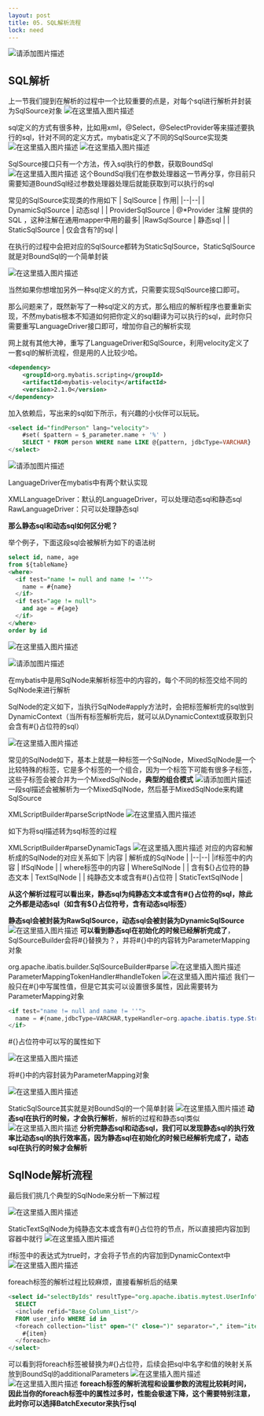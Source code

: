 ```yaml
---
layout: post
title: 05. SQL解析流程
lock: need
---
```


![请添加图片描述](https://img-blog.csdnimg.cn/14ee306c28444c6384263dc2aba9db4c.jpg?)
## SQL解析
上一节我们提到在解析的过程中一个比较重要的点是，对每个sql进行解析并封装为SqlSource对象
![在这里插入图片描述](https://img-blog.csdnimg.cn/35e72370dd9f49bbb4b17696a5e1f69e.png?)

sql定义的方式有很多种，比如用xml，@Select，@SelectProvider等来描述要执行的sql，针对不同的定义方式，mybatis定义了不同的SqlSource实现类
![在这里插入图片描述](https://img-blog.csdnimg.cn/bb523ece33154774b21d573fd0d4d972.png?)
![在这里插入图片描述](https://img-blog.csdnimg.cn/83ff0c73d346495d8dd97ef5b2176b80.png)

SqlSource接口只有一个方法，传入sql执行的参数，获取BoundSql
![在这里插入图片描述](https://img-blog.csdnimg.cn/a14f0515bf3a40d2b33edb2c7e9ba2c9.png?)
这个BoundSql我们在参数处理器这一节再分享，你目前只需要知道BoundSql经过参数处理器处理后就能获取到可以执行的sql

常见的SqlSource实现类的作用如下
| SqlSource |  作用|
|--|--|
| DynamicSqlSource | 动态sql |
| ProviderSqlSource | @*Provider 注解 提供的 SQL ，这种注解在通用mapper中用的最多|
|RawSqlSource  | 静态sql |
| StaticSqlSource | 仅会含有?的sql |

在执行的过程中会把对应的SqlSource都转为StaticSqlSource，StaticSqlSource就是对BoundSql的一个简单封装

![在这里插入图片描述](https://img-blog.csdnimg.cn/130559b4c2b44eeebefd230f33192759.png?)

当然如果你想增加另外一种sql定义的方式，只需要实现SqlSource接口即可。

那么问题来了，既然新写了一种sql定义的方式，那么相应的解析程序也要重新实现，不然mybatis根本不知道如何把你定义的sql翻译为可以执行的sql，此时你只需要重写LanguageDriver接口即可，增加你自己的解析实现

网上就有其他大神，重写了LanguageDriver和SqlSource，利用velocity定义了一套sql的解析流程，但是用的人比较少哈。
```xml
<dependency>
    <groupId>org.mybatis.scripting</groupId>
    <artifactId>mybatis-velocity</artifactId>
    <version>2.1.0</version>
</dependency>
```
加入依赖后，写出来的sql如下所示，有兴趣的小伙伴可以玩玩。
```sql
<select id="findPerson" lang="velocity"> 
    #set( $pattern = $_parameter.name + '%' ) 
    SELECT * FROM person WHERE name LIKE @{pattern, jdbcType=VARCHAR}
</select>
```
![请添加图片描述](https://img-blog.csdnimg.cn/06374ecd63ec43ceb28e4fcc055b8572.png?)

LanguageDriver在mybatis中有两个默认实现

XMLLanguageDriver：默认的LanguageDriver，可以处理动态sql和静态sql
RawLanguageDriver：只可以处理静态sql

**那么静态sql和动态sql如何区分呢？**

举个例子，下面这段sql会被解析为如下的语法树
```sql
select id, name, age
from ${tableName}
<where>
  <if test="name != null and name != ''">
    name = #{name}
  </if>
  <if test="age != null">
    and age = #{age}
  </if>
</where>
order by id
```
![在这里插入图片描述](https://img-blog.csdnimg.cn/85c5b9d0f9a14103a7355547ae1cc170.png?)

![请添加图片描述](https://img-blog.csdnimg.cn/5adfa427c1c94b818231431ef9053ad4.png)

在mybatis中是用SqlNode来解析标签中的内容的，每个不同的标签交给不同的SqlNode来进行解析

SqlNode的定义如下，当执行SqlNode#apply方法时，会把标签解析完的sql放到DynamicContext（当所有标签解析完后，就可以从DynamicContext或获取到只会含有#{}占位符的sql）

![在这里插入图片描述](https://img-blog.csdnimg.cn/a2680b798cc9466c981f8f261159e8f0.png)

常见的SqlNode如下，基本上就是一种标签一个SqlNode，MixedSqlNode是一个比较特殊的标签，它是多个标签的一个组合，因为一个标签下可能有很多子标签，这些子标签会被合并为一个MixedSqlNode，**典型的组合模式**
![请添加图片描述](https://img-blog.csdnimg.cn/c3c585a4c5d54a2fab3d1d935da0c8b1.png?)
一段sql描述会被解析为一个MixedSqlNode，然后基于MixedSqlNode来构建SqlSource

XMLScriptBuilder#parseScriptNode
![在这里插入图片描述](https://img-blog.csdnimg.cn/0834ba45ea624c82957890f480743437.png)

如下为将sql描述转为sql标签的过程

XMLScriptBuilder#parseDynamicTags
![在这里插入图片描述](https://img-blog.csdnimg.cn/a3c5455ff0394cf8b2a708941739d7af.png?)
对应的内容和解析成的SqlNode的对应关系如下
|内容  | 解析成的SqlNode |
|--|--|
|if标签中的内容 | IfSqlNode |
| where标签中的内容 | WhereSqlNode |
| 含有${}占位符的静态文本 | TextSqlNode |
| 纯静态文本或含有#{}占位符 | StaticTextSqlNode |

**从这个解析过程可以看出来，静态sql为纯静态文本或含有#{}占位符的sql，除此之外都是动态sql（如含有${}占位符号，含有动态sql标签）**

**静态sql会被封装为RawSqlSource，动态sql会被封装为DynamicSqlSource**
![在这里插入图片描述](https://img-blog.csdnimg.cn/b71225237e0a49d2a9756bfbec470f52.png?)
**可以看到静态sql在初始化的时候已经解析完成了**，SqlSourceBuilder会将#{}替换为？，并将#{}中的内容转为ParameterMapping对象

org.apache.ibatis.builder.SqlSourceBuilder#parse
![在这里插入图片描述](https://img-blog.csdnimg.cn/701509c640ff45cab84a3d98d7b4458e.png?)
ParameterMappingTokenHandler#handleToken
![在这里插入图片描述](https://img-blog.csdnimg.cn/076a5274979e4015b3485a65d687ef31.png)
我们一般只在#{}中写属性值，但是它其实可以设置很多属性，因此需要转为ParameterMapping对象
```java
<if test="name != null and name != ''">
  name = #{name,jdbcType=VARCHAR,typeHandler=org.apache.ibatis.type.StringTypeHandler}
</if>
```

#{}占位符中可以写的属性如下

![在这里插入图片描述](https://img-blog.csdnimg.cn/3302933d38c546b99398cd31516d518d.png)

将#{}中的内容封装为ParameterMapping对象

![在这里插入图片描述](https://img-blog.csdnimg.cn/37e1fb79b53b4820835f2a7da24a7089.png?)

StaticSqlSource其实就是对BoundSql的一个简单封装
![在这里插入图片描述](https://img-blog.csdnimg.cn/645952457c4d44789dda1bd8a9269bab.png?)
**动态sql在执行的时候，才会执行解析**，解析的过程和静态sql类似
![在这里插入图片描述](https://img-blog.csdnimg.cn/8021b3713b584d8b87860c06efb7eaec.png?)
**分析完静态sql和动态sql，我们可以发现静态sql的执行效率比动态sql的执行效率高，因为静态sql在初始化的时候已经解析完成了，动态sql在执行的时候才会解析**
## SqlNode解析流程
最后我们挑几个典型的SqlNode来分析一下解过程

![在这里插入图片描述](https://img-blog.csdnimg.cn/b4ce85f5854d41cb97beb22a3c65f871.png)

StaticTextSqlNode为纯静态文本或含有#{}占位符的节点，所以直接把内容加到容器中就行
![在这里插入图片描述](https://img-blog.csdnimg.cn/288aebecfd1f4183ad42267108065404.png?)

if标签中的表达式为true时，才会将子节点的内容加到DynamicContext中
![在这里插入图片描述](https://img-blog.csdnimg.cn/a562be14838248baaf5d88c440de9ea5.png?)

foreach标签的解析过程比较麻烦，直接看解析后的结果
```sql
<select id="selectByIds" resultType="org.apache.ibatis.mytest.UserInfo">
  SELECT
  <include refid="Base_Column_List"/>
  FROM user_info WHERE id in
  <foreach collection="list" open="(" close=")" separator="," item="item">
    #{item}
  </foreach>
</select>
```

可以看到将foreach标签被替换为#{}占位符，后续会把sql中名字和值的映射关系放到BoundSql的additionalParameters
![在这里插入图片描述](https://img-blog.csdnimg.cn/a8e04e8e4af74cb9b8705baaa4131010.png)
![在这里插入图片描述](https://img-blog.csdnimg.cn/94fc7231414f43e6bd81d36642f23177.png?)
**foreach标签的解析流程和设置参数的流程比较耗时间，因此当你的foreach标签中的属性过多时，性能会极速下降，这个需要特别注意，此时你可以选择BatchExecutor来执行sql**